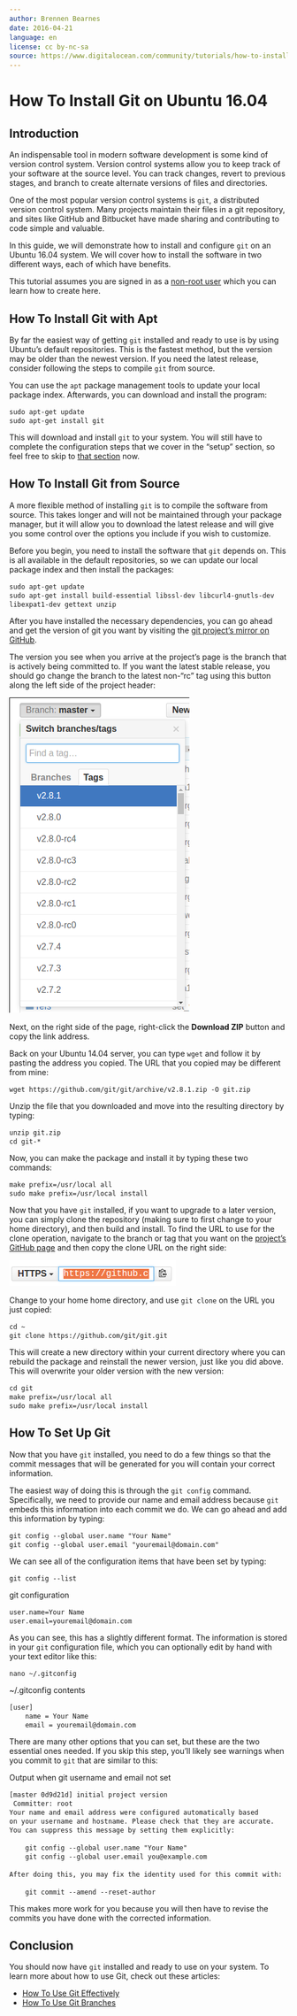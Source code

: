 ```yaml
---
author: Brennen Bearnes
date: 2016-04-21
language: en
license: cc by-nc-sa
source: https://www.digitalocean.com/community/tutorials/how-to-install-git-on-ubuntu-16-04
---
```


# How To Install Git on Ubuntu 16.04

## Introduction

An indispensable tool in modern software development is some kind of version control system. Version control systems allow you to keep track of your software at the source level. You can track changes, revert to previous stages, and branch to create alternate versions of files and directories.

One of the most popular version control systems is `git`, a distributed version control system. Many projects maintain their files in a git repository, and sites like GitHub and Bitbucket have made sharing and contributing to code simple and valuable.

In this guide, we will demonstrate how to install and configure `git` on an Ubuntu 16.04 system. We will cover how to install the software in two different ways, each of which have benefits.

This tutorial assumes you are signed in as a [non-root user](https://www.digitalocean.com/community/articles/initial-server-setup-with-ubuntu-16-04) which you can learn how to create here.

## How To Install Git with Apt

By far the easiest way of getting `git` installed and ready to use is by using Ubuntu’s default repositories. This is the fastest method, but the version may be older than the newest version. If you need the latest release, consider following the steps to compile `git` from source.

You can use the `apt` package management tools to update your local package index. Afterwards, you can download and install the program:

    sudo apt-get update
    sudo apt-get install git

This will download and install `git` to your system. You will still have to complete the configuration steps that we cover in the “setup” section, so feel free to skip to [that section](how-to-install-git-on-ubuntu-16-04#how-to-set-up-git) now.

## How To Install Git from Source

A more flexible method of installing `git` is to compile the software from source. This takes longer and will not be maintained through your package manager, but it will allow you to download the latest release and will give you some control over the options you include if you wish to customize.

Before you begin, you need to install the software that `git` depends on. This is all available in the default repositories, so we can update our local package index and then install the packages:

    sudo apt-get update
    sudo apt-get install build-essential libssl-dev libcurl4-gnutls-dev libexpat1-dev gettext unzip

After you have installed the necessary dependencies, you can go ahead and get the version of git you want by visiting the [git project’s mirror on GitHub](https://github.com/git/git).

The version you see when you arrive at the project’s page is the branch that is actively being committed to. If you want the latest stable release, you should go change the branch to the latest non-“rc” tag using this button along the left side of the project header:

![git change branch](https://raw.githubusercontent.com/opendocs-md/do-tutorials-images/master/img/git_install_1604/change_branch.png)

Next, on the right side of the page, right-click the **Download ZIP** button and copy the link address.

Back on your Ubuntu 14.04 server, you can type `wget` and follow it by pasting the address you copied. The URL that you copied may be different from mine:

    wget https://github.com/git/git/archive/v2.8.1.zip -O git.zip

Unzip the file that you downloaded and move into the resulting directory by typing:

    unzip git.zip
    cd git-*

Now, you can make the package and install it by typing these two commands:

    make prefix=/usr/local all
    sudo make prefix=/usr/local install

Now that you have `git` installed, if you want to upgrade to a later version, you can simply clone the repository (making sure to first change to your home directory), and then build and install. To find the URL to use for the clone operation, navigate to the branch or tag that you want on the [project’s GitHub page](https://github.com/git/git) and then copy the clone URL on the right side:

![git clone URL](https://raw.githubusercontent.com/opendocs-md/do-tutorials-images/master/img/git_install_1604/clone_url.png)

Change to your home home directory, and use `git clone` on the URL you just copied:

    cd ~
    git clone https://github.com/git/git.git

This will create a new directory within your current directory where you can rebuild the package and reinstall the newer version, just like you did above. This will overwrite your older version with the new version:

    cd git
    make prefix=/usr/local all
    sudo make prefix=/usr/local install

## How To Set Up Git

Now that you have `git` installed, you need to do a few things so that the commit messages that will be generated for you will contain your correct information.

The easiest way of doing this is through the `git config` command. Specifically, we need to provide our name and email address because `git` embeds this information into each commit we do. We can go ahead and add this information by typing:

    git config --global user.name "Your Name"
    git config --global user.email "youremail@domain.com"

We can see all of the configuration items that have been set by typing:

    git config --list

git configuration

    user.name=Your Name
    user.email=youremail@domain.com

As you can see, this has a slightly different format. The information is stored in your `git` configuration file, which you can optionally edit by hand with your text editor like this:

    nano ~/.gitconfig

~/.gitconfig contents

    [user]
        name = Your Name
        email = youremail@domain.com

There are many other options that you can set, but these are the two essential ones needed. If you skip this step, you’ll likely see warnings when you commit to `git` that are similar to this:

Output when git username and email not set

    [master 0d9d21d] initial project version
     Committer: root 
    Your name and email address were configured automatically based
    on your username and hostname. Please check that they are accurate.
    You can suppress this message by setting them explicitly:
    
        git config --global user.name "Your Name"
        git config --global user.email you@example.com
    
    After doing this, you may fix the identity used for this commit with:
    
        git commit --amend --reset-author

This makes more work for you because you will then have to revise the commits you have done with the corrected information.

## Conclusion

You should now have `git` installed and ready to use on your system. To learn more about how to use Git, check out these articles:

- [How To Use Git Effectively](https://www.digitalocean.com/community/articles/how-to-use-git-effectively)
- [How To Use Git Branches](https://www.digitalocean.com/community/articles/how-to-use-git-branches)
